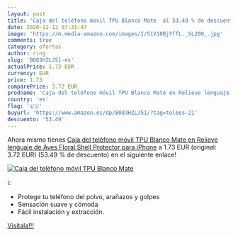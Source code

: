 ```yaml
---
layout: post
title: 'Caja del teléfono móvil TPU Blanco Mate  al 53.49 % de descuento'
date: 2020-12-12 07:31:47
image: 'https://m.media-amazon.com/images/I/51V18BjYffL._SL200_.jpg'
comments: true
category: ofertas
author: ring
slug: 'B083HZLJ51-es'
actualPrice: 1.73 EUR
currency: EUR
price: 1.73
comparePrice: 3.72 EUR
prodname: 'Caja del teléfono móvil TPU Blanco Mate en Relieve lenguaje de Aves Floral Shell Protector para iPhone'
country: 'es'
flag: '🇪🇸'
buyurl: 'https://www.amazon.es/dp/B083HZLJ51/?tag=tolees-21'
descuento: '53.49'
---
```


Ahora mismo tienes [Caja del teléfono móvil TPU Blanco Mate en Relieve lenguaje de Aves Floral Shell Protector para iPhone](https://www.amazon.es/dp/B083HZLJ51/?tag=tolees-21) a 1.73 EUR (original: 3.72 EUR) (53.49 %  de descuento) en el siguiente enlace!

[![Caja del teléfono móvil TPU Blanco Mate ](https://m.media-amazon.com/images/I/51V18BjYffL._SL200_.jpg)](https://www.amazon.es/dp/B083HZLJ51/?tag=tolees-21)

ℹ️:

- Protege tu teléfono del polvo, arañazos y golpes
- Sensación suave y cómoda
- Fácil instalación y extracción.

[Visítala!!!](https://www.amazon.es/dp/B083HZLJ51/?tag=tolees-21)

